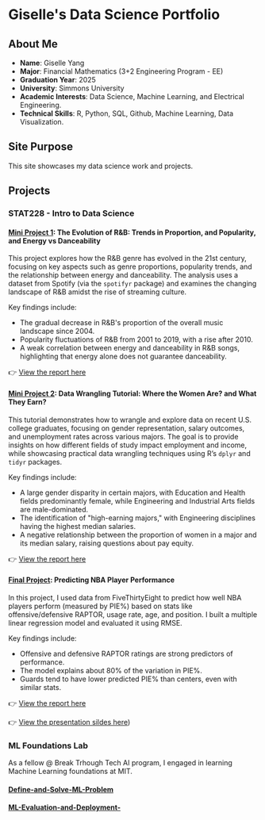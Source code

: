 # Giselle's Data Science Portfolio

## About Me
- **Name**: Giselle Yang
- **Major**: Financial Mathematics (3+2 Engineering Program - EE) 
- **Graduation Year**: 2025
- **University**: Simmons University
- **Academic Interests**: Data Science, Machine Learning, and Electrical Engineering.
- **Technical Skills**: R, Python, SQL, Github, Machine Learning, Data Visualization.

## Site Purpose
This site showcases my data science work and projects.

## Projects

### STAT228 - Intro to Data Science

#### [Mini Project 1](https://github.com/giselleyangzy/STAT228_miniproject_1): The Evolution of R&B: Trends in Proportion, and Popularity, and Energy vs Danceability

This project explores how the R&B genre has evolved in the 21st century, focusing on key aspects such as genre proportions, popularity trends, and the relationship between energy and danceability. The analysis uses a dataset from Spotify (via the `spotifyr` package) and examines the changing landscape of R&B amidst the rise of streaming culture.

Key findings include:

- The gradual decrease in R&B's proportion of the overall music landscape since 2004.
- Popularity fluctuations of R&B from 2001 to 2019, with a rise after 2010.
- A weak correlation between energy and danceability in R&B songs, highlighting that energy alone does not guarantee danceability.

👉 [View the report here](https://giselleyangzy.github.io/STAT228_miniproject_1/mini_project_1.html)

#### [Mini Project 2](https://github.com/giselleyangzy/STAT228_miniproject_2): Data Wrangling Tutorial: Where the Women Are? and What They Earn?

This tutorial demonstrates how to wrangle and explore data on recent U.S. college graduates, focusing on gender representation, salary outcomes, and unemployment rates across various majors. The goal is to provide insights on how different fields of study impact employment and income, while showcasing practical data wrangling techniques using R’s `dplyr` and `tidyr` packages.

Key findings include:

- A large gender disparity in certain majors, with Education and Health fields predominantly female, while Engineering and Industrial Arts fields are male-dominated.
- The identification of "high-earning majors," with Engineering disciplines having the highest median salaries.
- A negative relationship between the proportion of women in a major and its median salary, raising questions about pay equity.

👉 [View the report here](https://giselleyangzy.github.io/STAT228_miniproject_2/mini_project_2.html)

#### [Final Project](https://github.com/giselleyangzy/STAT228_finalproject): Predicting NBA Player Performance

In this project, I used data from FiveThirtyEight to predict how well NBA players perform (measured by PIE%) based on stats like offensive/defensive RAPTOR, usage rate, age, and position. I built a multiple linear regression model and evaluated it using RMSE.

Key findings include:

- Offensive and defensive RAPTOR ratings are strong predictors of performance.
- The model explains about 80% of the variation in PIE%.
- Guards tend to have lower predicted PIE% than centers, even with similar stats.

👉 [View the report here](https://giselleyangzy.github.io/STAT228_finalproject/final_project.html)

👉 [View the presentation sildes here](https://github.com/giselleyangzy/STAT228_finalproject/blob/f278c7bf387a57d5732f9f2caab114cd3793cfca/STAT228%20-%20final%20project%20presentation.pdf))

### ML Foundations Lab 

As a fellow @ Break Trhough Tech AI program, I engaged in learning Machine Learning foundations at MIT. 

#### [Define-and-Solve-ML-Problem](https://github.com/giselleyangzy/Define-and-Solve-ML-Problem)

#### [ML-Evaluation-and-Deployment-](https://github.com/giselleyangzy/ML-Evaluation-and-Deployment-)


